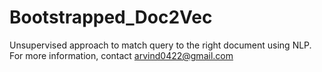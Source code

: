 # Bootstrapped_Doc2Vec

Unsupervised approach to match query to the right document using NLP.
For more information, contact arvind0422@gmail.com
